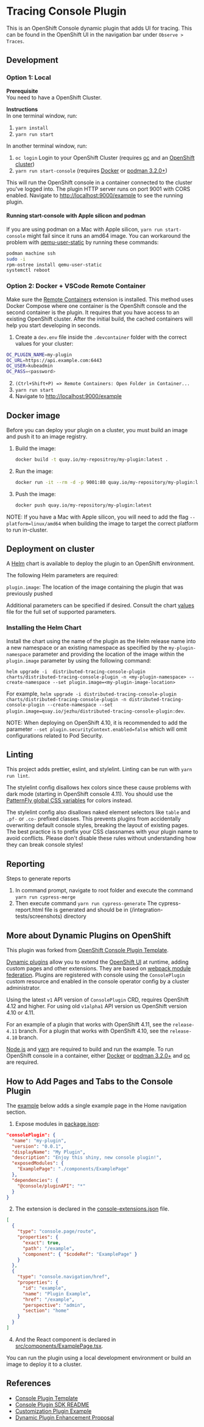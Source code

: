 # Tracing Console Plugin

This is an OpenShift Console dynamic plugin that adds UI for tracing. This can be found in the OpenShift UI in the navigation bar under `Observe > Traces`.

## Development

### Option 1: Local

**Prerequisite** </br>
You need to have a OpenShift Cluster.

**Instructions** </br>
In one terminal window, run:

1. `yarn install`
2. `yarn run start`

In another terminal window, run:

1. `oc login` Login to your OpenShift Cluster (requires [oc](https://console.redhat.com/openshift/downloads) and an [OpenShift cluster](https://console.redhat.com/openshift/create))
2. `yarn run start-console` (requires [Docker](https://www.docker.com) or [podman 3.2.0+](https://podman.io))

This will run the OpenShift console in a container connected to the cluster
you've logged into. The plugin HTTP server runs on port 9001 with CORS enabled.
Navigate to <http://localhost:9000/example> to see the running plugin.

#### Running start-console with Apple silicon and podman

If you are using podman on a Mac with Apple silicon, `yarn run start-console`
might fail since it runs an amd64 image. You can workaround the problem with
[qemu-user-static](https://github.com/multiarch/qemu-user-static) by running
these commands:

```bash
podman machine ssh
sudo -i
rpm-ostree install qemu-user-static
systemctl reboot
```

### Option 2: Docker + VSCode Remote Container

Make sure the
[Remote Containers](https://marketplace.visualstudio.com/items?itemName=ms-vscode-remote.remote-containers)
extension is installed. This method uses Docker Compose where one container is
the OpenShift console and the second container is the plugin. It requires that
you have access to an existing OpenShift cluster. After the initial build, the
cached containers will help you start developing in seconds.

1. Create a `dev.env` file inside the `.devcontainer` folder with the correct values for your cluster:

```bash
OC_PLUGIN_NAME=my-plugin
OC_URL=https://api.example.com:6443
OC_USER=kubeadmin
OC_PASS=<password>
```

2. `(Ctrl+Shift+P) => Remote Containers: Open Folder in Container...`
3. `yarn run start`
4. Navigate to <http://localhost:9000/example>

## Docker image

Before you can deploy your plugin on a cluster, you must build an image and
push it to an image registry.

1. Build the image:

   ```sh
   docker build -t quay.io/my-repositroy/my-plugin:latest .
   ```

2. Run the image:

   ```sh
   docker run -it --rm -d -p 9001:80 quay.io/my-repository/my-plugin:latest
   ```

3. Push the image:

   ```sh
   docker push quay.io/my-repository/my-plugin:latest
   ```

NOTE: If you have a Mac with Apple silicon, you will need to add the flag
`--platform=linux/amd64` when building the image to target the correct platform
to run in-cluster.

## Deployment on cluster

A [Helm](https://helm.sh) chart is available to deploy the plugin to an OpenShift environment.

The following Helm parameters are required:

`plugin.image`: The location of the image containing the plugin that was previously pushed

Additional parameters can be specified if desired. Consult the chart [values](charts/openshift-console-plugin/values.yaml) file for the full set of supported parameters.

### Installing the Helm Chart

Install the chart using the name of the plugin as the Helm release name into a new namespace or an existing namespace as specified by the `my-plugin-namespace` parameter and providing the location of the image within the `plugin.image` parameter by using the following command:

```shell
helm upgrade -i  distributed-tracing-console-plugin charts/distributed-tracing-console-plugin -n <my-plugin-namespace> --create-namespace --set plugin.image=<my-plugin-image-location>
```

For example,
`helm upgrade -i distributed-tracing-console-plugin charts/distributed-tracing-console-plugin -n distributed-tracing-console-plugin --create-namespace --set plugin.image=quay.io/jezhu/distributed-tracing-console-plugin:dev`. <br/>

NOTE: When deploying on OpenShift 4.10, it is recommended to add the parameter `--set plugin.securityContext.enabled=false` which will omit configurations related to Pod Security.

## Linting

This project adds prettier, eslint, and stylelint. Linting can be run with
`yarn run lint`.

The stylelint config disallows hex colors since these cause problems with dark
mode (starting in OpenShift console 4.11). You should use the
[PatternFly global CSS variables](https://patternfly-react-main.surge.sh/developer-resources/global-css-variables#global-css-variables)
for colors instead.

The stylelint config also disallows naked element selectors like `table` and
`.pf-` or `.co-` prefixed classes. This prevents plugins from accidentally
overwriting default console styles, breaking the layout of existing pages. The
best practice is to prefix your CSS classnames with your plugin name to avoid
conflicts. Please don't disable these rules without understanding how they can
break console styles!

## Reporting

Steps to generate reports

1. In command prompt, navigate to root folder and execute the command `yarn run cypress-merge`
2. Then execute command `yarn run cypress-generate`
   The cypress-report.html file is generated and should be in (/integration-tests/screenshots) directory

## More about Dynamic Plugins on OpenShift

This plugin was forked from [OpenShift Console Plugin Template](https://github.com/openshift/console-plugin-template).

[Dynamic plugins](https://github.com/openshift/console/tree/master/frontend/packages/console-dynamic-plugin-sdk)
allow you to extend the
[OpenShift UI](https://github.com/openshift/console)
at runtime, adding custom pages and other extensions. They are based on
[webpack module federation](https://webpack.js.org/concepts/module-federation/).
Plugins are registered with console using the `ConsolePlugin` custom resource
and enabled in the console operator config by a cluster administrator.

Using the latest `v1` API version of `ConsolePlugin` CRD, requires OpenShift 4.12
and higher. For using old `v1alpha1` API version us OpenShift version 4.10 or 4.11.

For an example of a plugin that works with OpenShift 4.11, see the `release-4.11` branch.
For a plugin that works with OpenShift 4.10, see the `release-4.10` branch.

[Node.js](https://nodejs.org/en/) and [yarn](https://yarnpkg.com) are required
to build and run the example. To run OpenShift console in a container, either
[Docker](https://www.docker.com) or [podman 3.2.0+](https://podman.io) and
[oc](https://console.redhat.com/openshift/downloads) are required.

## How to Add Pages and Tabs to the Console Plugin

The [example](https://github.com/openshift/console-plugin-template) below adds a single example page in the Home navigation section.

1. Expose modules in [package.json](package.json):

```json
"consolePlugin": {
  "name": "my-plugin",
  "version": "0.0.1",
  "displayName": "My Plugin",
  "description": "Enjoy this shiny, new console plugin!",
  "exposedModules": {
    "ExamplePage": "./components/ExamplePage"
  },
  "dependencies": {
    "@console/pluginAPI": "*"
  }
}
```

2. The extension is declared in the [console-extensions.json](https://github.com/openshift/console-plugin-template/blob/main/console-extensions.json)
   file.

```json
[
  {
    "type": "console.page/route",
    "properties": {
      "exact": true,
      "path": "/example",
      "component": { "$codeRef": "ExamplePage" }
    }
  },
  {
    "type": "console.navigation/href",
    "properties": {
      "id": "example",
      "name": "Plugin Example",
      "href": "/example",
      "perspective": "admin",
      "section": "home"
    }
  }
]
```

4. And the React component is declared in
   [src/components/ExamplePage.tsx](https://github.com/openshift/console-plugin-template/blob/main/src/components/ExamplePage.tsx).

You can run the plugin using a local development environment or build an image
to deploy it to a cluster.

## References

- [Console Plugin Template](https://github.com/openshift/console-plugin-template)
- [Console Plugin SDK README](https://github.com/openshift/console/tree/master/frontend/packages/console-dynamic-plugin-sdk)
- [Customization Plugin Example](https://github.com/spadgett/console-customization-plugin)
- [Dynamic Plugin Enhancement Proposal](https://github.com/openshift/enhancements/blob/master/enhancements/console/dynamic-plugins.md)
